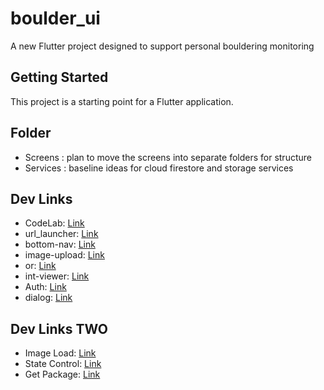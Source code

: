 # boulder_ui

A new Flutter project designed to support personal bouldering monitoring

## Getting Started

This project is a starting point for a Flutter application.

## Folder
- Screens : plan to move the screens into separate folders for structure
- Services : baseline ideas for cloud firestore and storage services


## Dev Links

-   CodeLab: [Link](https://codelabs.developers.google.com/codelabs/flutter-codelab-first)
-   url_launcher: [Link](https://blog.logrocket.com/launching-urls-flutter-url_launcher/)
-   bottom-nav: [Link](https://blog.logrocket.com/how-to-build-a-bottom-navigation-bar-in-flutter/)
-   image-upload: [Link](https://www.educative.io/answers/how-to-upload-to-firebase-storage-with-flutter)
-   or: [Link](https://www.porkaone.com/2022/07/how-to-upload-images-and-display-them.html)
-   int-viewer: [Link](https://www.google.com/search?q=flutter+InteractiveViewer&rlz=1C1GCEA_enGB793GB793&oq=flutter+InteractiveViewer&aqs=chrome..69i57j35i39j0i20i263i512j0i512l6j0i22i30.1191j1j7&sourceid=chrome&ie=UTF-8#fpstate=ive&vld=cid:8f3cd736,vid:zrn7V3bMJvg)
-   Auth: [Link](https://blog.codemagic.io/firebase-authentication-google-sign-in-using-flutter/)
-   dialog: [Link](https://blog.logrocket.com/creating-dialogs-flutter/)

## Dev Links TWO
-   Image Load: [Link](https://stackoverflow.com/questions/68930109/flutter-get-image-from-firebase-storage-and-show-it-in-app)
-   State Control: [Link](https://blog.logrocket.com/ultimate-guide-getx-state-management-flutter/)
-   Get Package: [Link](https://pub.dev/packages/get)
